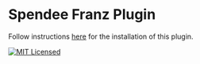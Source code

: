 # Spendee Franz Plugin

Follow instructions [here](https://github.com/meetfranz/plugins/blob/master/docs/integration.md) for the installation of this plugin.

[![MIT Licensed](https://img.shields.io/cocoapods/l/AFNetworking.svg?style=for-the-badge)](https://gabrielecanepa.github.io/mit-license/)
